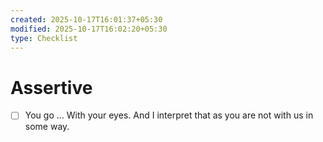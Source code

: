 ```yaml
---
created: 2025-10-17T16:01:37+05:30
modified: 2025-10-17T16:02:20+05:30
type: Checklist
---
```


# Assertive

- [ ] You go ... With your eyes. And I interpret that as you are not with us in some way.
